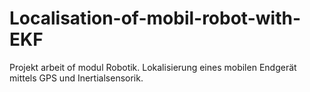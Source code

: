 # Localisation-of-mobil-robot-with-EKF
Projekt arbeit of modul Robotik.
Lokalisierung eines mobilen Endgerät mittels GPS und Inertialsensorik.

